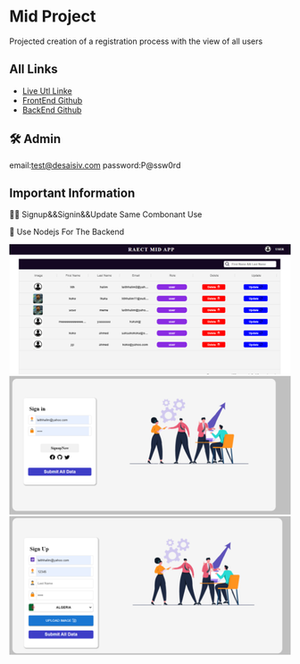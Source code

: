 # Mid Project
Projected creation of a registration process with the view of all users

## All Links 
 - [Live Utl Linke](https://storied-pixie-09510c.netlify.app/)
 - [FrontEnd Github](https://github.com/lithhalim/ReactMid-Front)
 - [BackEnd  Github](https://github.com/lithhalim/ReactMid-Back)


## 🛠 Admin
email:test@desaisiv.com
password:P@ssw0rd

## Important Information
👩‍💻 Signup&&Signin&&Update   Same Combonant Use

🧠 Use Nodejs For The Backend

![alt text](./src/assest/readme/allUser.png)
![alt text](./src/assest/readme/signin.png)
![alt text](./src/assest/readme/signup.png)


